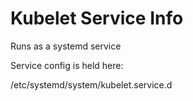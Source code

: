 # Kubelet Service Info #

Runs as a systemd service

Service config is held here:

/etc/systemd/system/kubelet.service.d
